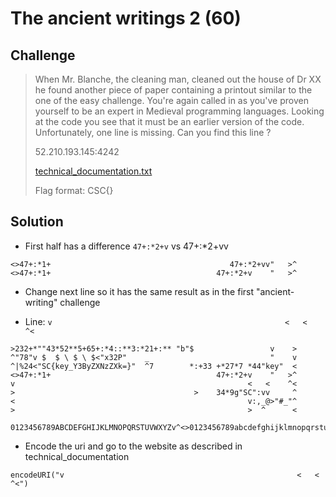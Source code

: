 
# The ancient writings 2 (60)

## Challenge

> When Mr. Blanche, the cleaning man, cleaned out the house of Dr XX he found another piece of paper containing a printout similar to the one of the easy challenge.
> You're again called in as you've proven yourself to be an expert in Medieval programming languages.
> Looking at the code you see that it must be an earlier version of the code.
> Unfortunately, one line is missing. Can you find this line ?
> 
> 52.210.193.145:4242
> 
> [technical_documentation.txt](technical_documentation.txt)
>
> Flag format: CSC{<string>}

## Solution

* First half has a difference `47+:*2+v` vs 47+:*2+vv

```
<>47+:*1+                                        47+:*2+vv"   >^
<>47+:*1+                                     47+:*2+v    "   >^
```

* Change next line so it has the same result as in the first "ancient-writing" challenge

* Line: `v                                                    <   <    ^<`

```
>232+*""43*52**5+65+:*4::**3:*21+:** "b"$                 v    >
^"78"v $  $ \ $ \ $<"x32P"    _                           "    v
^|%24<"SC{key_Y3ByZXNzZXk=}"  ^7        *:+33 +*27*7 *44"key"  <
<>47+:*1+                                     47+:*2+v    "   >^
v                                                    <   <    ^<
>                                        >    34*9g"SC":vv     ^            
<                                                    v:,_@>"#_"^
>                                                    >  ^      <

0123456789ABCDEFGHIJKLMNOPQRSTUVWXYZv^<>0123456789abcdefghijklmnopqrstuvwxyz
```

* Encode the uri and go to the website as described in technical_documentation 

`encodeURI("v                                                    <   <    ^<")`
